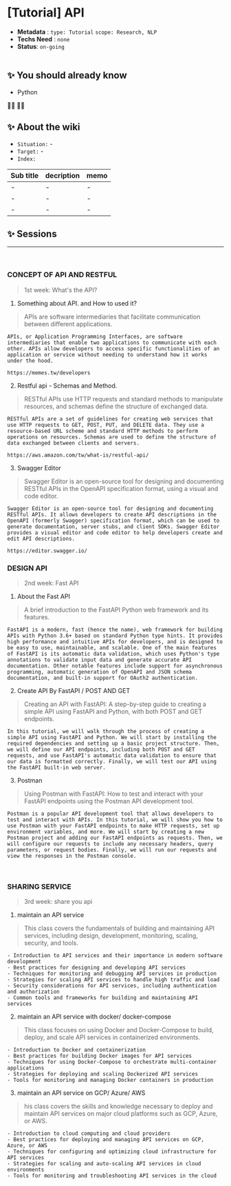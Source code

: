 # [Tutorial] API

- **Metadata** : `type: Tutorial` `scope: Research, NLP` 
- **Techs Need** : `none`
- **Status**: `on-going`
<br/><br/>

## ✨ You should already know
- Python 

👩‍💻 👨‍💻

## ✨ About the wiki
- `Situation:` -
- `Target:` -
- `Index:`

| Sub title | decription | memo |
| ------ | ------ | ------ |
| - | - | - |
| - | - | - |
| - | - | - |






## ✨ Sessions

---
<br>

### **CONCEPT OF API AND RESTFUL**
> 1st week: What's the API?
1. Something about API. and How to used it?
> APIs are software intermediaries that facilitate communication between different applications.
```
APIs, or Application Programming Interfaces, are software intermediaries that enable two applications to communicate with each other. APIs allow developers to access specific functionalities of an application or service without needing to understand how it works under the hood.

https://memes.tw/developers
```

2. Restful api - Schemas and Method.
> RESTful APIs use HTTP requests and standard methods to manipulate resources, and schemas define the structure of exchanged data.
```
RESTful APIs are a set of guidelines for creating web services that use HTTP requests to GET, POST, PUT, and DELETE data. They use a resource-based URL scheme and standard HTTP methods to perform operations on resources. Schemas are used to define the structure of data exchanged between clients and servers.

https://aws.amazon.com/tw/what-is/restful-api/
```

3. Swagger Editor
> Swagger Editor is an open-source tool for designing and documenting RESTful APIs in the OpenAPI specification format, using a visual and code editor.
```
Swagger Editor is an open-source tool for designing and documenting RESTful APIs. It allows developers to create API descriptions in the OpenAPI (formerly Swagger) specification format, which can be used to generate documentation, server stubs, and client SDKs. Swagger Editor provides a visual editor and code editor to help developers create and edit API descriptions.

https://editor.swagger.io/
```


### **DESIGN API**
> 2nd week: Fast API 


1. About the Fast API
> A brief introduction to the FastAPI Python web framework and its features.
```
FastAPI is a modern, fast (hence the name), web framework for building APIs with Python 3.6+ based on standard Python type hints. It provides high performance and intuitive APIs for developers, and is designed to be easy to use, maintainable, and scalable. One of the main features of FastAPI is its automatic data validation, which uses Python's type annotations to validate input data and generate accurate API documentation. Other notable features include support for asynchronous programming, automatic generation of OpenAPI and JSON schema documentation, and built-in support for OAuth2 authentication.
```


2. Create API By FastAPI / POST AND GET
> Creating an API with FastAPI: A step-by-step guide to creating a simple API using FastAPI and Python, with both POST and GET endpoints.
```
In this tutorial, we will walk through the process of creating a simple API using FastAPI and Python. We will start by installing the required dependencies and setting up a basic project structure. Then, we will define our API endpoints, including both POST and GET requests, and use FastAPI's automatic data validation to ensure that our data is formatted correctly. Finally, we will test our API using the FastAPI built-in web server.
```



3. Postman
> Using Postman with FastAPI: How to test and interact with your FastAPI endpoints using the Postman API development tool.
```
Postman is a popular API development tool that allows developers to test and interact with APIs. In this tutorial, we will show you how to use Postman with your FastAPI endpoints to make HTTP requests, set up environment variables, and more. We will start by creating a new Postman project and adding our FastAPI endpoints as requests. Then, we will configure our requests to include any necessary headers, query parameters, or request bodies. Finally, we will run our requests and view the responses in the Postman console.
```


<br>


### **SHARING SERVICE**
> 3rd week: share you api
1. maintain an API service
> This class covers the fundamentals of building and maintaining API services, including design, development, monitoring, scaling, security, and tools.
```
- Introduction to API services and their importance in modern software development
- Best practices for designing and developing API services
- Techniques for monitoring and debugging API services in production
- Strategies for scaling API services to handle high traffic and load
- Security considerations for API services, including authentication and authorization
- Common tools and frameworks for building and maintaining API services
```

2. maintain an API service with docker/ docker-compose
> This class focuses on using Docker and Docker-Compose to build, deploy, and scale API services in containerized environments.
```
- Introduction to Docker and containerization
- Best practices for building Docker images for API services
- Techniques for using Docker-Compose to orchestrate multi-container applications
- Strategies for deploying and scaling Dockerized API services
- Tools for monitoring and managing Docker containers in production
```


3. maintain an API service on GCP/ Azure/ AWS
> his class covers the skills and knowledge necessary to deploy and maintain API services on major cloud platforms such as GCP, Azure, or AWS.
```
- Introduction to cloud computing and cloud providers
- Best practices for deploying and managing API services on GCP, Azure, or AWS
- Techniques for configuring and optimizing cloud infrastructure for API services
- Strategies for scaling and auto-scaling API services in cloud environments
- Tools for monitoring and troubleshooting API services in the cloud
```


<br>
